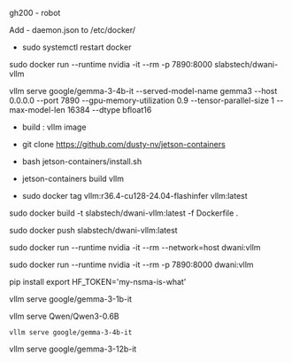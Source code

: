 gh200 - robot


Add - daemon.json to /etc/docker/
- sudo systemctl restart docker

sudo docker run --runtime nvidia -it --rm -p 7890:8000 slabstech/dwani-vllm


 vllm serve google/gemma-3-4b-it     --served-model-name gemma3     --host 0.0.0.0     --port 7890     --gpu-memory-utilization 0.9     --tensor-parallel-size 1     --max-model-len 16384     --dtype bfloat16 


- build : vllm image
- git clone https://github.com/dusty-nv/jetson-containers
- bash jetson-containers/install.sh
- jetson-containers build vllm

- sudo docker tag vllm:r36.4-cu128-24.04-flashinfer vllm:latest


sudo docker build -t slabstech/dwani-vllm:latest -f Dockerfile .

sudo docker push slabstech/dwani-vllm:latest

sudo docker run --runtime nvidia -it --rm --network=host dwani:vllm

sudo docker run --runtime nvidia -it --rm -p 7890:8000 dwani:vllm


pip install 
export HF_TOKEN='my-nsma-is-what'

vllm serve google/gemma-3-1b-it

vllm serve Qwen/Qwen3-0.6B

    vllm serve google/gemma-3-4b-it

vllm serve    google/gemma-3-12b-it


<!-- 
pip3 install torch torchvision torchaudio \
            --index-url https://pypi.jetson-ai-lab.dev/sbsa/cu128

https://pypi.jetson-ai-lab.dev/

https://github.com/dusty-nv/jetson-containers

https://www.jetson-ai-lab.com/


https://github.com/dusty-nv/jetson-containers/blob/master/docs/setup.md


Add - daemon.json to /etc/docker/
- sudo systemctl restart docker
-  sudo docker info | grep 'Default Runtime'

- leRobot
 - https://github.com/dusty-nv/jetson-containers/tree/master/packages/robots/lerobot
 - pip install rerun-sdk
 - rerun
 - sudo docker run --runtime nvidia -it --rm --network=host dustynv/lerobot:r36.4.0

 - OpenVLA
  - https://github.com/dusty-nv/jetson-containers/tree/master/packages/vla/openvla
  - sudo docker run --runtime nvidia -it --rm --network=host dustynv/openvla:r36.3.0

 - vllm
   - https://github.com/dusty-nv/jetson-containers/tree/master/packages/llm/vllm
   - sudo docker run --runtime nvidia -it --rm --network=host dustynv/vllm:0.6.6.post1-r36.4.0

 - audiocraft
   - https://github.com/dusty-nv/jetson-containers/tree/master/packages/speech/audiocraft

-->